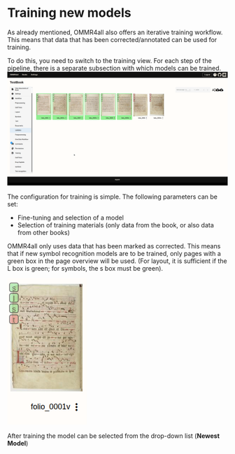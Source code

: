# Training new models

As already mentioned, OMMR4all also offers an iterative training workflow. This means that data that has been corrected/annotated can be used for training.

To do this, you need to switch to the training view. For each step of the pipeline, there is a separate subsection with which models can be trained.
![Automatic Symbol Detection](../../images/workflow/training.gif)

The configuration for training is simple. The following parameters can be set:

- Fine-tuning and selection of a model
- Selection of training materials (only data from the book, or also data from other books)

OMMR4all only uses data that has been marked as corrected. This means that if new symbol recognition models are to be trained, only pages with a green box in the page overview will be used. (For layout, it is sufficient if the L box is green; for symbols, the s box must be green).


![Automatic Symbol Detection](../../images/various/progress.png)

After training the model can be selected from the drop-down list (**Newest Model**)